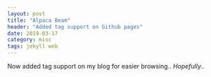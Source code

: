 ```yaml
---
layout: post
title: "Alpaca Beam"
header: "Added tag support on Github pages"
date: 2019-03-17
category: misc
tags: jekyll web
---
```


Now added tag support on my blog for easier browsing.. _Hopefully.._

